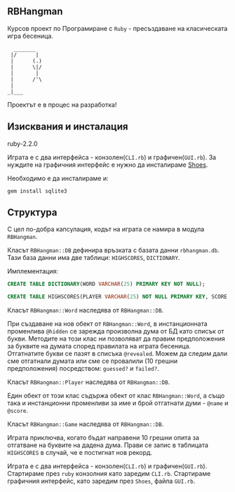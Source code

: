 ## RBHangman

Курсов проект по Програмиране с `Ruby` - пресъздаване на класическата игра бесеница.

```
  _______
 |/      |
 |      (.)
 |      \|/
 |       |
 |      /'\
 |
_|___
```
Проектът е в процес на разработка!

## Изисквания и инсталация

ruby-2.2.0

Играта е с два интерфейса - конзолен(`CLI.rb`) и графичен(`GUI.rb`). За нуждите на графичния интерфейс е нужно да инсталираме [Shoes](http://shoesrb.com/).

Необходимо е да инсталираме и:

`gem install sqlite3`


## Структура

С цел по-добра капсулация, кодът на играта се намира в модула `RBHangman`.

Класът `RBHangman::DB` дефинира връзката с базата данни `rbhangman.db`. Тази база данни има две таблици: `HIGHSCORES`, `DICTIONARY`.

Имплементация: 

```SQL
CREATE TABLE DICTIONARY(WORD VARCHAR(25) PRIMARY KEY NOT NULL);
```
```SQL
CREATE TABLE HIGHSCORES(PLAYER VARCHAR(25) NOT NULL PRIMARY KEY, SCORE INTEGER NOT NULL);
```

Класът `RBHangman::Word` наследява от `RBHangman::DB`.

При създаване на нов обект от `RBHangman::Word`, в инстанционната променлива `@hidden` се зарежда произволна дума от БД като списък от букви. Методите на този клас ни позволяват да правим предположения за буквите на думата според правилата на играта бесеница. Отгатнатите букви се пазят в списъка `@revealed`. Можем да следим дали сме отгатнали думата или сме се провалили (10 грешни предположения) посредством: `guessed?` и  `failed?`. 

Класът `RBHangman::Player` наследява от `RBHangman::DB`. 

Един обект от този клас съдържа обект от клас `RBHangman::Word`, а също така и инстанционни променливи за име и брой отгатнати думи - `@name` и `@score`.

Класът `RBHangman::Game` наследява от `RBHangman::DB`.

Играта приключва, когато бъдат направени 10 грешни опита за отгатване на буквите на дадена дума. Прави се запис в таблицата `HIGHSCORES` в случай, че е постигнат нов рекорд.


Играта е с два интерфейса - конзолен(`CLI.rb`) и графичен(`GUI.rb`). Стартираме през `ruby` конзолния като заредим `CLI.rb`. Стартираме графичния интерфейс, като заредим през `Shoes`, файла `GUI.rb`.




